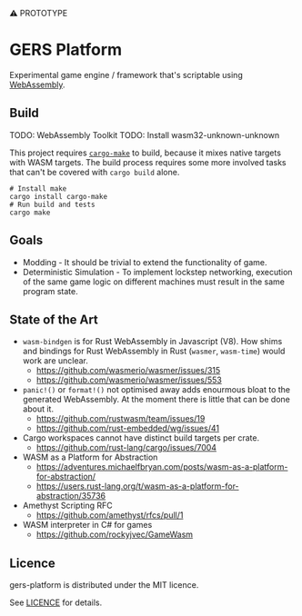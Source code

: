 
⚠ PROTOTYPE

# GERS Platform

Experimental game engine / framework that's scriptable using [WebAssembly](https://github.com/WebAssembly).

## Build

TODO: WebAssembly Toolkit
TODO: Install wasm32-unknown-unknown

This project requires [`cargo-make`](https://github.com/sagiegurari/cargo-make) to build, because it mixes native targets with WASM targets. The build process requires some more involved tasks that can't be covered with `cargo build` alone.

```shell
# Install make
cargo install cargo-make
# Run build and tests
cargo make
```

## Goals

- Modding - It should be trivial to extend the functionality of game.
- Deterministic Simulation - To implement lockstep networking, execution of the same game logic on different machines must result in the same program state.

## State of the Art

- `wasm-bindgen` is for Rust WebAssembly in Javascript (V8). How shims and bindings for Rust WebAssembly in Rust (`wasmer`, `wasm-time`) would work are unclear.
  - https://github.com/wasmerio/wasmer/issues/315
  - https://github.com/wasmerio/wasmer/issues/553
- `panic!()` or `format!()` not optimised away adds enourmous bloat to the generated WebAssembly. At the moment there is little that can be done about it.
  - https://github.com/rustwasm/team/issues/19
  - https://github.com/rust-embedded/wg/issues/41
- Cargo workspaces cannot have distinct build targets per crate.
  - https://github.com/rust-lang/cargo/issues/7004
- WASM as a Platform for Abstraction
  - https://adventures.michaelfbryan.com/posts/wasm-as-a-platform-for-abstraction/
  - https://users.rust-lang.org/t/wasm-as-a-platform-for-abstraction/35736
- Amethyst Scripting RFC
  - https://github.com/amethyst/rfcs/pull/1
- WASM interpreter in C# for games
  - https://github.com/rockyjvec/GameWasm

## Licence

gers-platform is distributed under the MIT licence.

See [LICENCE](LICENCE) for details.

